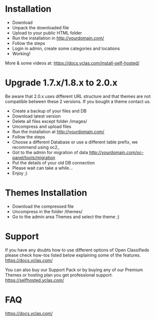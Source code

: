# Installation

* Download
* Unpack the downloaded file
* Upload to your public HTML folder
* Run the installation in http://yourdomain.com/
* Follow the steps
* Login in admin, create some categories and locations
* Working!

More & some videos at:
https://docs.yclas.com/install-self-hosted/

# Upgrade 1.7.x/1.8.x to 2.0.x
Be aware that 2.0.x uses different URL structure and that themes are not compatible between these 2 versions. If you bought a theme contact us.

* Create a backup of your files and DB
* Download latest version
* Delete all files except folder /images/
* Uncompress and upload files
* Run the installation at http://yourdomain.com/
* Follow the steps
* Choose a different Database or use a different table prefix, we recommend using oc2_
* Got to the admin for migration of data http://yourdomain.com/oc-panel/tools/migration
* Put the details of your old DB connection
* Please wait can take a while…
* Enjoy ;)

# Themes Installation
* Download the compressed file
* Uncompress in the folder /themes/
* Go to the admin area Themes and select the theme ;)


# Support
If you have any doubts how to use different options of Open Classifieds please check how-tos listed below explaining some of the features. https://docs.yclas.com/

You can also buy our Support Pack or by buying any of our Premium Themes or hosting plan you get professional support. https://selfhosted.yclas.com/

# FAQ
https://docs.yclas.com/